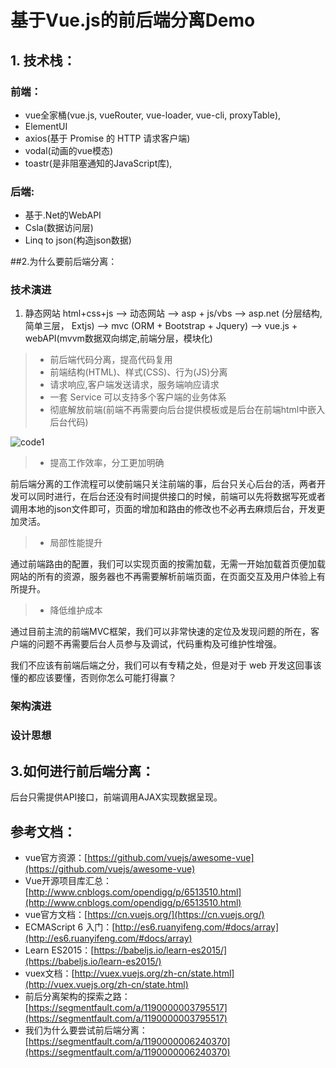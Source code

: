 # 基于Vue.js的前后端分离Demo #

## 1. 技术栈：
### 前端：
* vue全家桶(vue.js, vueRouter, vue-loader, vue-cli, proxyTable),
*  ElementUI
*  axios(基于 Promise 的 HTTP 请求客户端)
*  vodal(动画的vue模态)
*   toastr(是非阻塞通知的JavaScript库),
### 后端: 
* 基于.Net的WebAPI
* Csla(数据访问层)
* Linq to json(构造json数据)

##2.为什么要前后端分离：
### 技术演进

1. 静态网站 html+css+js --> 动态网站 --> asp + js/vbs --> asp.net (分层结构, 简单三层， Extjs) --> mvc (ORM + Bootstrap + Jquery) --> vue.js + webAPI(mvvm数据双向绑定,前端分层，模块化)

 >* 前后端代码分离，提高代码复用
 >* 前端结构(HTML)、样式(CSS)、行为(JS)分离
 >* 请求响应,客户端发送请求，服务端响应请求
 >* 一套 Service 可以支持多个客户端的业务体系
 >* 彻底解放前端(前端不再需要向后台提供模板或是后台在前端html中嵌入后台代码)

![code1](http://i.imgur.com/icRLEHD.png)
 >* 提高工作效率，分工更加明确
 >
 前后端分离的工作流程可以使前端只关注前端的事，后台只关心后台的活，两者开发可以同时进行，在后台还没有时间提供接口的时候，前端可以先将数据写死或者调用本地的json文件即可，页面的增加和路由的修改也不必再去麻烦后台，开发更加灵活。

 >* 局部性能提升
 >
 通过前端路由的配置，我们可以实现页面的按需加载，无需一开始加载首页便加载网站的所有的资源，服务器也不再需要解析前端页面，在页面交互及用户体验上有所提升。

 >* 降低维护成本
>
通过目前主流的前端MVC框架，我们可以非常快速的定位及发现问题的所在，客户端的问题不再需要后台人员参与及调试，代码重构及可维护性增强。

我们不应该有前端后端之分，我们可以有专精之处，但是对于 web 开发这回事该懂的都应该要懂，否则你怎么可能打得赢？

### 架构演进

### 设计思想

## 3.如何进行前后端分离：
后台只需提供API接口，前端调用AJAX实现数据呈现。

## 参考文档：
* vue官方资源：[https://github.com/vuejs/awesome-vue](https://github.com/vuejs/awesome-vue)
* Vue开源项目库汇总： [http://www.cnblogs.com/opendigg/p/6513510.html](http://www.cnblogs.com/opendigg/p/6513510.html)
* vue官方文档：[https://cn.vuejs.org/](https://cn.vuejs.org/)
* ECMAScript 6 入门：[http://es6.ruanyifeng.com/#docs/array](http://es6.ruanyifeng.com/#docs/array)
* Learn ES2015：[https://babeljs.io/learn-es2015/](https://babeljs.io/learn-es2015/)
* vuex文档：[http://vuex.vuejs.org/zh-cn/state.html](http://vuex.vuejs.org/zh-cn/state.html)
* 前后分离架构的探索之路： [https://segmentfault.com/a/1190000003795517](https://segmentfault.com/a/1190000003795517)
* 我们为什么要尝试前后端分离：[https://segmentfault.com/a/1190000006240370](https://segmentfault.com/a/1190000006240370)
